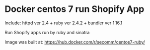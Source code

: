 # Docker centos 7 run Shopify App

Include: httpd ver 2.4 + ruby ver 2.4.2 + bundler ver 1.16.1

Run Shopify apps run by ruby and sinatra

Image was built at: https://hub.docker.com/r/secomm/centos7-ruby/
